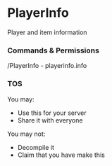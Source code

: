 # PlayerInfo
Player and item information

### Commands & Permissions
/PlayerInfo - playerinfo.info

### TOS
You may:
- Use this for your server
- Share it with everyone

You may not:
- Decompile it
- Claim that you have make this
